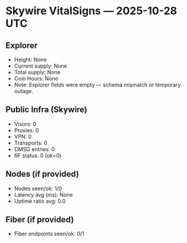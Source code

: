 # Skywire VitalSigns — 2025-10-28 UTC

## Explorer
- Height: None
- Current supply: None
- Total supply: None
- Coin Hours: None
- Note: Explorer fields were empty — schema mismatch or temporary outage.

## Public Infra (Skywire)
- Visors: 0
- Proxies: 0
- VPN: 0
- Transports: 0
- DMSG entries: 0
- RF status: 0 (ok=0)

## Nodes (if provided)
- Nodes seen/ok: 1/0
- Latency avg (ms): None
- Uptime ratio avg: 0.0

## Fiber (if provided)
- Fiber endpoints seen/ok: 0/1
